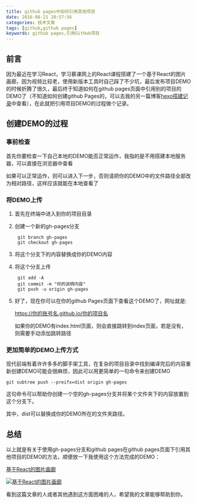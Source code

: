 ```yaml
---
title: github pages中如何引用其他项目
date: 2016-08-21 20:57:56
categories: 技术文章
tags: [github,github pages]
keywords: github pages,引用GitHub项目
---
```


## 前言 ##

因为最近在学习React，学习慕课网上的React课程搭建了一个基于React的图片画廊，因为视频比较老，使用新版本工具时自己踩了不少坑，最后发布项目DEMO的时候折腾了很久，最后终于知道如何在github pages页面中引用别的项目的DEMO了（不知道如何创建github Pages的，可以去我的另一篇博客[hexo搭建记录](http://tianlajiangbula.com/2016/08/09/hexo搭建记录/#github)中查看），在此就把引用项目DEMO的过程做个记录。

<!-- more -->

## 创建DEMO的过程 ##

### 事前检查 ###

首先你要检查一下自己本地的DEMO能否正常运作，我指的是不用搭建本地服务器，可以直接在浏览器中查看

如果可以正常运作，则可以进入下一步，否则请把你的DEMO中的文件路径全部改为相对路径，这样应该就能在本地查看了

### 将DEMO上传 ###

1. 首先在终端中进入到你的项目目录

2. 创建一个新的gh-pages分支

		git branch gh-pages
		git checkout gh-pages

3. 将这个分支下的内容替换成你的DEMO内容

4. 将这个分支上传

		git add -A
		git commit -m "你的说明内容"
		git push -u origin gh-pages

5. 好了，现在你可以在你的github Pages页面下查看这个DEMO了，网址就是:

	https://你的账号名.github.io/你的项目名

	如果你的DEMO有index.html页面，则会直接跳转到index页面，若是没有，则需要手动添加跳转路径

### 更加简单的DEMO上传方式 ###

现代前端有着许许多多的脚手架工具，在复杂的项目目录中找到编译完后的内容重新创建DEMO可能会很麻烦，因此可以用更简单的一句命令来创建DEMO

	git subtree push --preifx=dist origin gh-pages

这句命令可以帮助你创建一个空的gh-pages分支并将某个文件夹下的内容放置到这个分支下。

其中，dist可以替换成你的DEMO所在的文件夹路径。

## 总结 ##

以上就是有关于使用gh-pages分支和github pages在github pages页面下引用其他项目的DEMO的方法，顺便放一下我使用这个方法完成的DEMO：

[基于React的图片画廊](https://kainstar.github.io/gallery-by-react)

[![基于React的图片画廊](http://obn5hqccb.bkt.clouddn.com/gallery-by-react-DEMO.png)](https://kainstar.github.io/gallery-by-react)

看到这篇文章的人或者其他遇到这方面困难的人，希望我的文章能够帮助到你。